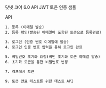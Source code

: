 닷넷 코어 6.0 API JWT 토큰 인증 샘플

API
```
1. 등록 (이메일 발송)
2. 등록 확인(발송된 이메일에 포함된 토큰으로 등록완료)

3. 로그인 (인증 번호 이메일에 발송)
4. 로그인 인증 번호 입력을 통해 로그인 완료

5. 비밀번호 초기화 요청(비번 초기화 토큰 이메일 발송)
6. 초기화 토큰을 통한 비밀번호 변경 

7. 리프레시 토큰

9. 토큰 만료 테스트를 위한 테스트 API
```
